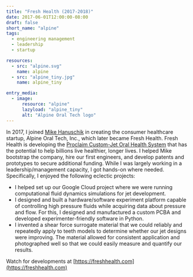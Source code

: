 ```yaml
---
title: "Fresh Health (2017-2018)"
date: 2017-06-01T12:00:00-08:00
draft: false
short_name: "alpine"
tags:
  - engineering management
  - leadership
  - startup

resources:
  - src: "alpine.svg"
    name: alpine
  - src: "alpine_tiny.jpg"
    name: alpine_tiny

entry_media:
  - image:
      resource: "alpine"
      lazyload: "alpine_tiny"
      alt: "Alpine Oral Tech logo"
---
```

In 2017, I joined [Mike Hanuschik](https://www.linkedin.com/in/michaelhanuschik/) in creating the consumer healthcare startup, Alpine Oral Tech, Inc., which later became Fresh Health. Fresh Health is developing the [Proclaim Custom-Jet Oral Health System](https://proclaimhealth.com/pages/how-it-works) that has the potential to help billions live healthier, longer lives. I helped Mike bootstrap the company, hire our first engineers, and develop patents and prototypes to secure additional funding. While I was largely working in a leadership/management capacity, I got hands-on where needed. Specifically, I enjoyed the following eclectic projects:

* I helped set up our Google Cloud project where we were running computational fluid dynamics simulations for jet development.
* I designed and built a hardware/software experiment platform capable of controlling high pressure fluids while acquiring data about pressure and flow. For this, I designed and manufactured a custom PCBA and developed experimenter-friendly software in Python.
* I invented a shear force surrogate material that we could reliably and repeatedly apply to teeth models to determine whether our jet designs were improving. The material allowed for consistent application and photographed well so that we could easily measure and quantify our results.

Watch for developments at [https://freshhealth.com](https://freshhealth.com)
